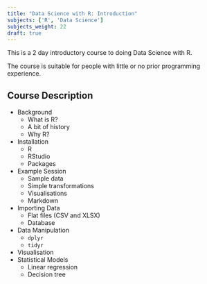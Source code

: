 ```yaml
---
title: "Data Science with R: Introduction"
subjects: ['R', 'Data Science']
subjects_weight: 22
draft: true
---
```


<!--
	http://www.quantide.com/winter-courses-opening-r-data-science-statistics-data-science/
-->

This is a 2 day introductory course to doing Data Science with R.

The course is suitable for people with little or no prior programming experience.

## Course Description

- Background
	- What is R?
	- A bit of history
	- Why R?
- Installation
	- R
	- RStudio
	- Packages
- Example Session
	- Sample data
	- Simple transformations
	- Visualisations
	- Markdown
- Importing Data
	- Flat files (CSV and XLSX)
	- Database
- Data Manipulation
	- `dplyr`
	- `tidyr`
- Visualisation
- Statistical Models
	- Linear regression
	- Decision tree